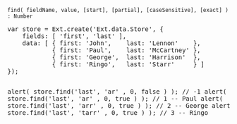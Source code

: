 <p>
<code>find( fieldName, value, [start], [partial], [caseSensitive], [exact] ) : Number
</code>
</p>
<pre class="runnable">
var store = Ext.create('Ext.data.Store', {
    fields: [ 'first', 'last' ],
    data: [ { first: 'John',    last: 'Lennon'    },
            { first: 'Paul',    last: 'McCartney' },
            { first: 'George',  last: 'Harrison'  },
            { first: 'Ringo',   last: 'Starr'     } ]
});

alert( store.find('last', 'ar'   , 0, false ) ); // -1
alert( store.find('last', 'ar'   , 0, true  ) ); // 1 -- Paul
alert( store.find('last', 'arr'  , 0, true  ) ); // 2 -- George
alert( store.find('last', 'tarr' , 0, true  ) ); // 3 -- Ringo
</pre>